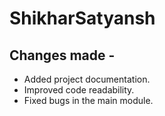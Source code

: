 # ShikharSatyansh

## Changes made -
- Added project documentation.
- Improved code readability.
- Fixed bugs in the main module.